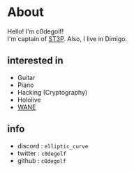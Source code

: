 # About
Hello! I'm c0degolf!<br>
I'm captain of [ST3P](https://ctftime.org/team/240981). Also, I live in Dimigo.

## interested in
+ Guitar
+ Piano
+ Hacking (Cryptography)
+ Hololive
+ [WANE](https://blog.wane.im/)

## info
+ discord : `elliptic_curve`
+ twitter : `c0degolf`
+ github : `c0degolf`
